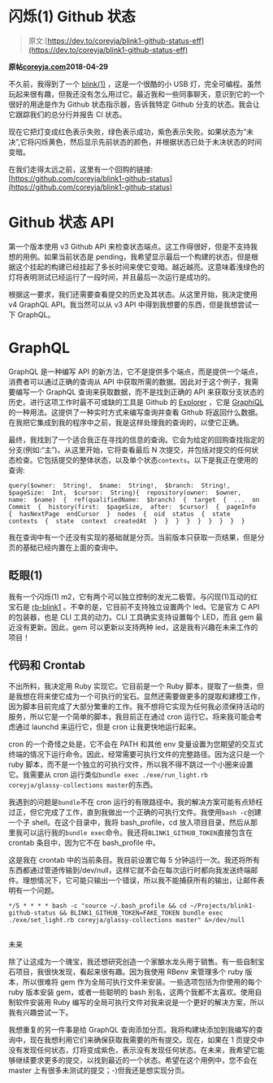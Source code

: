 # 闪烁(1) Github 状态

> 原文:[https://dev.to/coreyja/blink1-github-status-eff](https://dev.to/coreyja/blink1-github-status-eff)

**原帖[coreyja.com](https://coreyja.com/blink-1-github-status/)2018-04-29**

不久前，我得到了一个 [blink(1)](https://blink1.thingm.com/) ，这是一个很酷的小 USB 灯，完全可编程。虽然玩起来很有趣，但我还没有怎么用过它。最近我和一些同事聊天，意识到它的一个很好的用途是作为 Github 状态指示器，告诉我特定 Github 分支的状态。我会让它跟踪我们的总分行并报告 CI 状态。

现在它把灯变成红色表示失败，绿色表示成功，紫色表示失败。如果状态为“未决”,它将闪烁黄色，然后显示先前状态的颜色，并根据状态已处于未决状态的时间变暗。

在我们走得太远之前，这里有一个回购的链接:[https://github.com/coreyja/blink1-github-status](https://github.com/coreyja/blink1-github-status)

# [](#github-status-api)Github 状态 API

第一个版本使用 v3 Github API 来检查状态端点。这工作得很好，但是不支持我想的用例。如果当前状态是 pending，我希望显示最后一个构建的状态，但是根据这个挂起的构建已经挂起了多长时间来使它变暗。越近越亮。这意味着浅绿色的灯将表明测试已经运行了一段时间，并且最后一次运行是成功的。

根据这一要求，我们还需要查看提交的历史及其状态。从这里开始，我决定使用 v4 GraphQL API。我当然可以从 v3 API 中得到我想要的东西，但是我想尝试一下 GraphQL。

# [](#graphql)GraphQL

GraphQL 是一种编写 API 的新方法，它不是提供多个端点，而是提供一个端点，消费者可以通过正确的查询从 API 中获取所需的数据。因此对于这个例子，我需要编写一个 GraphQL 查询来获取数据，而不是找到正确的 API 来获取分支状态的历史。进行这项工作时最不可或缺的工具是 Github 的 [Explorer](https://developer.github.com/v4/explorer/) ，它是 [GraphiQL](https://github.com/graphql/graphiql) 的一种用法。这提供了一种实时方式来编写查询并查看 Github 将返回什么数据。在我把它集成到我的程序中之前，我是这样处理我的查询的，以使它正确。

最终，我找到了一个适合我正在寻找的信息的查询。它会为给定的回购查找指定的分支(例如:“主”)。从这里开始，它将查看最后 N 次提交，并包括对提交的任何状态检查。它包括提交的整体状态，以及单个状态`contexts`。以下是我正在使用的查询:

```
query($owner:  String!,  $name:  String!,  $branch:  String!,  $pageSize:  Int,  $cursor:  String){  repository(owner:  $owner,  name:  $name)  {  ref(qualifiedName:  $branch)  {  target  {  ...  on  Commit  {  history(first:  $pageSize,  after:  $cursor)  {  pageInfo  {  hasNextPage  endCursor  }  nodes  {  oid  status  {  state  contexts  {  state  context  createdAt  }  }  }  }  }  }  }  }  } 
```

我在查询中有一个还没有实现的基础就是分页。当前版本只获取一页结果，但是分页的基础已经内置在上面的查询中。

## [](#blink1)眨眼(1)

我有一个闪烁(1) m2，它有两个可以独立控制的发光二极管。与闪现(1)互动的红宝石是 [rb-blink1](http://ngs.github.io/rb-blink1/) 。不幸的是，它目前不支持独立设置两个 led。它是官方 C API 的包装器，也是 CLI 工具的动力。CLI 工具确实支持设置每个 LED，而且 gem 最近没有更新。因此，gem 可以更新以支持两种 led，这是我有兴趣在未来工作的项目！

## [](#the-code-and-crontab)代码和 Crontab

不出所料，我决定用 Ruby 实现它。它目前是一个 Ruby 脚本，提取了一些类，但是我想在将来使它成为一个可执行的宝石。显然还需要做更多的提取和建模工作，因为脚本目前完成了大部分繁重的工作。我不想将它实现为任何我必须保持活动的服务，所以它是一个简单的脚本，我目前正在通过 cron 运行它。将来我可能会考虑通过 launchd 来运行它，但是 cron 让我更快地运行起来。

cron 的一个奇怪之处是，它不会在 PATH 和其他 env 变量设置为您期望的交互式终端的情况下运行命令。因此，经常需要可执行文件的完整路径。因为这只是一个 ruby 脚本，而不是一个独立的可执行文件，所以我不得不跳过一个小圈来设置它。我需要从 cron 运行类似`bundle exec ./exe/run_light.rb coreyja/glassy-collections master`的东西。

我遇到的问题是`bundle`不在 cron 运行的有限路径中。我的解决方案可能有点矫枉过正，但它完成了工作，直到我做出一个正确的可执行文件。我使用`bash -c`创建一个子 shell。在这个目录中，我将 bash_profile，cd 放入项目目录，然后从那里我可以运行我的`bundle exec`命令。我还将`BLINK1_GITHUB_TOKEN`直接包含在 crontab 条目中，因为它不在 bash_profile 中。

这是我在 crontab 中的当前条目。我目前设置它每 5 分钟运行一次。我还将所有东西都通过管道传输到/dev/null，这样它就不会在每次运行时都向我发送终端邮件。理想情况下，它可能只输出一个错误，所以我不能捕获所有的输出，让邮件表明有一个问题。

```
*/5 * * * * bash -c "source ~/.bash_profile && cd ~/Projects/blink1-github-status && BLINK1_GITHUB_TOKEN=FAKE_TOKEN bundle exec ./exe/set_light.rb coreyja/glassy-collections master" &>/dev/null 
```

## 
 [](#the-future) 
未来

除了让这成为一个瑰宝，我还想研究创造一个家酿水龙头用于销售。有一些自制宝石项目，我很快发现，看起来很有趣。因为我使用 RBenv 来管理多个 ruby 版本，所以很难将 gem 作为全局可执行文件来安装。一些选项包括为你使用的每个 ruby 版本安装 gem，或者一些聪明的 bash 别名，这两个我都不太喜欢。使用自制软件安装用 Ruby 编写的全局可执行文件对我来说是一个更好的解决方案，所以我有兴趣尝试一下。

我想重复的另一件事是给 GraphQL 查询添加分页。我将构建块添加到我编写的查询中，现在我想利用它们来确保获取我需要的所有提交。现在，如果在 1 页提交中没有发现任何状态，灯将变成紫色，表示没有发现任何状态。在未来，我希望它能够继续要求更多的提交，以找到最近的一个状态。希望在这个用例中，您不会在 master 上有很多未测试的提交；-)但我还是想实现分页。